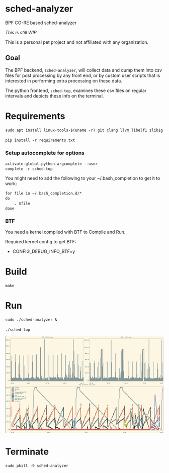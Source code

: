 # sched-analyzer

BPF CO-RE based sched-analyzer

*This is still WIP*

This is a personal pet project and not affiliated with any organization.

## Goal

The BPF backend, `sched-analyzer`, will collect data and dump them into csv
files for post processing by any front end, or by custom user scripts that is
interested in performing extra processing on these data.

The python frontend, `sched-top`, examines these csv files on regular intervals
and depicts these info on the terminal.

# Requirements

```
sudo apt install linux-tools-$(uname -r) git clang llvm libelf1 zlib1g

pip install -r requirements.txt
```

### Setup autocomplete for options

```
activate-global-python-argcomplete --user
complete -r sched-top
```
You might need to add the following to your ~/.bash_completion to get it to
work:

```
for file in ~/.bash_completion.d/*
do
	. $file
done
```

### BTF

You need a kernel compiled with BTF to Compile and Run.

Required kernel config to get BTF:

- CONFIG_DEBUG_INFO_BTF=y

# Build

```
make
```

# Run

```
sudo ./sched-analyzer &

./sched-top
```

![sched-top-screenshot](screenshots/sched-top-screenshot.png?raw=true "sched-top")

# Terminate

```
sudo pkill -9 sched-analyzer
```
